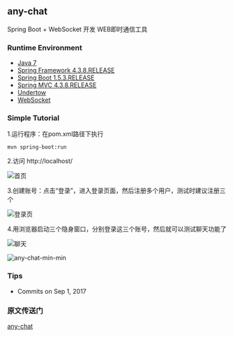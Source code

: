 ## any-chat

Spring Boot + WebSocket 开发 WEB即时通信工具

### Runtime Environment
 - [Java 7](http://www.oracle.com/technetwork/java/javase/downloads/jdk7-downloads-1880260.html)
 - [Spring Framework 4.3.8.RELEASE](http://projects.spring.io/spring-framework)
 - [Spring Boot 1.5.3.RELEASE](https://projects.spring.io/spring-boot)
 - [Spring MVC 4.3.8.RELEASE](http://projects.spring.io/spring-framework)
 - [Undertow](http://undertow.io/downloads.html)
 - [WebSocket](http://websocket.org)

### Simple Tutorial
1.运行程序：在pom.xml路径下执行
```
mvn spring-boot:run
```

2.访问 http://localhost/

![首页](http://upload-images.jianshu.io/upload_images/3424642-0355a13edc733af8.png?imageMogr2/auto-orient/strip%7CimageView2/2/w/1240)

3.创建账号：点击“登录”，进入登录页面，然后注册多个用户，测试时建议注册三个

![登录页](http://upload-images.jianshu.io/upload_images/3424642-256b2dd0697a4413.png?imageMogr2/auto-orient/strip%7CimageView2/2/w/1240)

4.用浏览器启动三个隐身窗口，分别登录这三个账号，然后就可以测试聊天功能了

![聊天](http://upload-images.jianshu.io/upload_images/3424642-74cddcabd2365531.png?imageMogr2/auto-orient/strip%7CimageView2/2/w/1240)

![any-chat-min-min](https://www.wailian.work/images/2019/02/28/any-chat-min-min.png)

### Tips
- Commits on Sep 1, 2017

### 原文传送门
[any-chat](https://github.com/ChinaSilence/any-chat)
